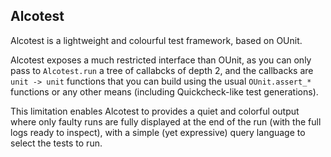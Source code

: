 ## Alcotest

Alcotest is a lightweight and colourful test framework, based on OUnit.

Alcotest exposes a much restricted interface than OUnit, as you can
only pass to `Alcotest.run` a tree of callabcks of depth 2, and the
callbacks are `unit -> unit` functions that you can build using the
usual `OUnit.assert_*` functions or any other means (including
Quickcheck-like test generations).

This limitation enables Alcotest to provides a quiet and colorful
output where only faulty runs are fully displayed at the end of the
run (with the full logs ready to inspect), with a simple (yet
expressive) query language to select the tests to run.
